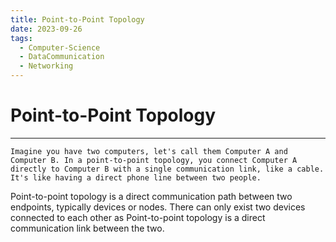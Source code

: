 ```yaml
---
title: Point-to-Point Topology
date: 2023-09-26
tags:
  - Computer-Science
  - DataCommunication
  - Networking
---
```


# Point-to-Point Topology

---

```
Imagine you have two computers, let's call them Computer A and Computer B. In a point-to-point topology, you connect Computer A directly to Computer B with a single communication link, like a cable. It's like having a direct phone line between two people.
```

Point-to-point topology is a direct communication path between two endpoints, typically devices or nodes. There can only exist two devices connected to each other as Point-to-point topology is a direct communication link between the two.
